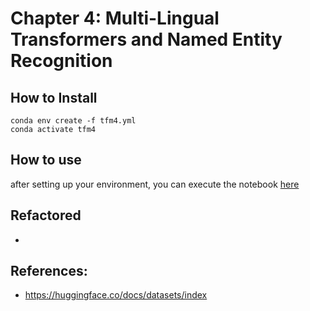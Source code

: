 # Chapter 4: Multi-Lingual Transformers and Named Entity Recognition

## How to Install
`conda env create -f tfm4.yml`  
`conda activate tfm4`

## How to use
after setting up your environment, you can execute the notebook [here](notebooks/nlpt_04_MultiLingual_NER.ipynb)

## Refactored
* 

## References:
* https://huggingface.co/docs/datasets/index